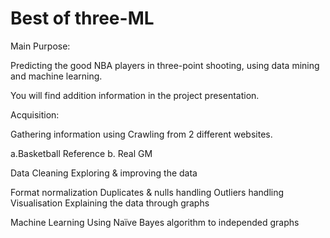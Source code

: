 # Best of three-ML

Main Purpose:

Predicting the good NBA players in three-point shooting, using data mining and machine learning.

You will find addition information in the project presentation.

Acquisition:

Gathering information using Crawling from 2 different websites.

a.Basketball Reference 
b. Real GM

Data Cleaning
Exploring & improving the data

Format normalization
Duplicates & nulls handling
Outliers handling
Visualisation
Explaining the data through graphs

Machine Learning
Using Naïve Bayes algorithm to independed graphs
